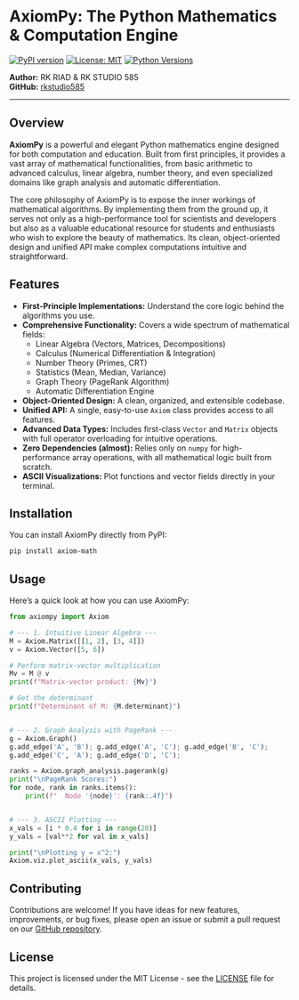 # AxiomPy: The Python Mathematics & Computation Engine

[![PyPI version](https://img.shields.io/pypi/v/axiompy.svg)](https://pypi.org/project/axiompy/)
[![License: MIT](https://img.shields.io/badge/License-MIT-yellow.svg)](https://opensource.org/licenses/MIT)
[![Python Versions](https://img.shields.io/pypi/pyversions/axiompy.svg)](https://pypi.org/project/axiompy/)

**Author:** RK RIAD & RK STUDIO 585  
**GitHub:** [rkstudio585](https://github.com/rkstudio585)

---

## Overview

**AxiomPy** is a powerful and elegant Python mathematics engine designed for both computation and education. Built from first principles, it provides a vast array of mathematical functionalities, from basic arithmetic to advanced calculus, linear algebra, number theory, and even specialized domains like graph analysis and automatic differentiation.

The core philosophy of AxiomPy is to expose the inner workings of mathematical algorithms. By implementing them from the ground up, it serves not only as a high-performance tool for scientists and developers but also as a valuable educational resource for students and enthusiasts who wish to explore the beauty of mathematics. Its clean, object-oriented design and unified API make complex computations intuitive and straightforward.

## Features

- **First-Principle Implementations:** Understand the core logic behind the algorithms you use.
- **Comprehensive Functionality:** Covers a wide spectrum of mathematical fields:
  - Linear Algebra (Vectors, Matrices, Decompositions)
  - Calculus (Numerical Differentiation & Integration)
  - Number Theory (Primes, CRT)
  - Statistics (Mean, Median, Variance)
  - Graph Theory (PageRank Algorithm)
  - Automatic Differentiation Engine
- **Object-Oriented Design:** A clean, organized, and extensible codebase.
- **Unified API:** A single, easy-to-use `Axiom` class provides access to all features.
- **Advanced Data Types:** Includes first-class `Vector` and `Matrix` objects with full operator overloading for intuitive operations.
- **Zero Dependencies (almost):** Relies only on `numpy` for high-performance array operations, with all mathematical logic built from scratch.
- **ASCII Visualizations:** Plot functions and vector fields directly in your terminal.

## Installation

You can install AxiomPy directly from PyPI:

```bash
pip install axiom-math
```

## Usage

Here’s a quick look at how you can use AxiomPy:

```python
from axiompy import Axiom

# --- 1. Intuitive Linear Algebra ---
M = Axiom.Matrix([[1, 2], [3, 4]])
v = Axiom.Vector([5, 6])

# Perform matrix-vector multiplication
Mv = M @ v
print(f"Matrix-vector product: {Mv}")

# Get the determinant
print(f"Determinant of M: {M.determinant}")


# --- 2. Graph Analysis with PageRank ---
g = Axiom.Graph()
g.add_edge('A', 'B'); g.add_edge('A', 'C'); g.add_edge('B', 'C');
g.add_edge('C', 'A'); g.add_edge('D', 'C');

ranks = Axiom.graph_analysis.pagerank(g)
print("\nPageRank Scores:")
for node, rank in ranks.items():
    print(f"  Node '{node}': {rank:.4f}")


# --- 3. ASCII Plotting ---
x_vals = [i * 0.4 for i in range(20)]
y_vals = [val**2 for val in x_vals]

print("\nPlotting y = x^2:")
Axiom.viz.plot_ascii(x_vals, y_vals)
```

## Contributing

Contributions are welcome! If you have ideas for new features, improvements, or bug fixes, please open an issue or submit a pull request on our [GitHub repository](https://github.com/rkstudio585/AxiomPy).

## License

This project is licensed under the MIT License - see the [LICENSE](LICENSE) file for details.
